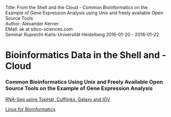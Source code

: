 Title: From the Shell and the Cloud - Common Bioinformatics on the Example of Gene Expression Analysis using Unix and freely available Open Source Tools</br>
Author: Alexander Kerner</br>
EMail: ak at silico-sciences.com</br>
Seminar Ruprecht-Karls-Universität Heidelberg 2016-01-20 - 2016-01-22

# Bioinformatics Data in the Shell and -Cloud

### Common Bioinformatics Using Unix and Freely Available Open Source Tools on the Example of Gene Expression Analysis

[RNA-Seq using TopHat, Cufflinks, Galaxy and IGV](https://github.com/silico-sciences/bi-seminar/blob/master/rna-seq_galaxy.md)

[Linux for Bioinformatics](https://github.com/silico-sciences/bi-seminar/blob/master/unix-shell.md)
